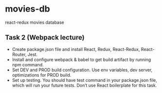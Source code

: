 # movies-db
react-redux movies database

## Task 2 (Webpack lecture)
- Create package.json file and install React, Redux, React-Redux, React-Router, Jest.  
- Install and configure webpack & babel to get build artifact by running npm command.  
- Set DEV and PROD build configuration. Use env variables, dev server, optimizations for PROD build.  
- Set up testing. You should have test command in your package.json file, which will run your future tests. Don’t use React boilerplate for this task.  
